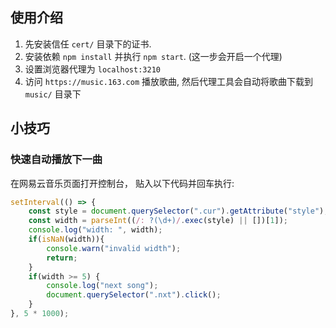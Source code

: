 ## 使用介绍

1. 先安装信任 `cert/` 目录下的证书.
2. 安装依赖 `npm install` 并执行 `npm start`. (这一步会开启一个代理)
3. 设置浏览器代理为 `localhost:3210`
4. 访问 `https://music.163.com` 播放歌曲, 然后代理工具会自动将歌曲下载到 `music/` 目录下


## 小技巧

### 快速自动播放下一曲

在网易云音乐页面打开控制台， 贴入以下代码并回车执行:

```javascript
setInterval(() => {
    const style = document.querySelector(".cur").getAttribute("style");
    const width = parseInt((/: ?(\d+)/.exec(style) || [])[1]);
    console.log("width: ", width);
    if(isNaN(width)){
        console.warn("invalid width");
        return;
    }
    if(width >= 5) {
        console.log("next song");
        document.querySelector(".nxt").click();
    }
}, 5 * 1000);
```